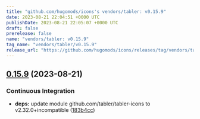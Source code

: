 ```yaml
---
title: "github.com/hugomods/icons's vendors/tabler: v0.15.9"
date: 2023-08-21 22:04:51 +0000 UTC
publishDate: 2023-08-21 22:05:07 +0000 UTC
draft: false
prerelease: false
name: "vendors/tabler: v0.15.9"
tag_name: "vendors/tabler/v0.15.9"
release_url: "https://github.com/hugomods/icons/releases/tag/vendors/tabler/v0.15.9"
---
```


## [0.15.9](https://github.com/hugomods/icons/compare/vendors/tabler/v0.15.8...vendors/tabler/v0.15.9) (2023-08-21)


### Continuous Integration

* **deps:** update module github.com/tabler/tabler-icons to v2.32.0+incompatible ([183b4cc](https://github.com/hugomods/icons/commit/183b4cc032f9d20d113fc13af1fc14450a72f1cb))
